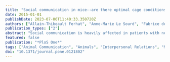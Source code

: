 ```yaml
---
title: "Social communication in mice--are there optimal cage conditions?"
date: 2015-01-01
publishDate: 2023-07-06T11:40:33.350720Z
authors: ["Allain-Thibeault Ferhat", "Anne-Marie Le Sourd", "Fabrice de Chaumont", "Jean-Christophe Olivo-Marin", "Thomas Bourgeron", "Elodie Ey"]
publication_types: ["2"]
abstract: "Social communication is heavily affected in patients with neuropsychiatric disorders. Accordingly, mouse models designed to study the mechanisms leading to these disorders are tested for this phenotypic trait. Test conditions vary between different models, and the effect of these test conditions on the quantity and quality of social interactions and ultrasonic communication is unknown. The present study examines to which extent the habituation time to the test cage as well as the shape/size of the cage influence social communication in freely interacting mice. We tested 8 pairs of male mice in free dyadic social interactions, with two habituation times (20 min and 30 min) and three cage formats (rectangle, round, square). We tested the effect of these conditions on the different types of social contacts, approach-escape sequences, follow behavior, and the time each animal spent in the vision field of the other one, as well as on the emission of ultrasonic vocalizations and their contexts of emission. We provide for the first time an integrated analysis of the social interaction behavior and ultrasonic vocalizations. Surprisingly, we did not highlight any significant effect of habituation time and cage shape/size on the behavioral events examined. There was only a slight increase of social interactions with the longer habituation time in the round cage. Remarkably, we also showed that vocalizations were emitted during specific behavioral sequences especially during close contact or approach behaviors. The present study provides a protocol reliably eliciting social contacts and ultrasonic vocalizations in adult male mice. This protocol is therefore well adapted for standardized investigation of social interactions in mouse models of neuropsychiatric disorders."
featured: false
publication: "*PloS One*"
tags: ["Animal Communication", "Animals", "Interpersonal Relations", "Male", "Mice", "Mice", "Inbred C57BL", "Social Behavior", "Ultrasonics", "Vocalization", "Animal"]
doi: "10.1371/journal.pone.0121802"
---
```


